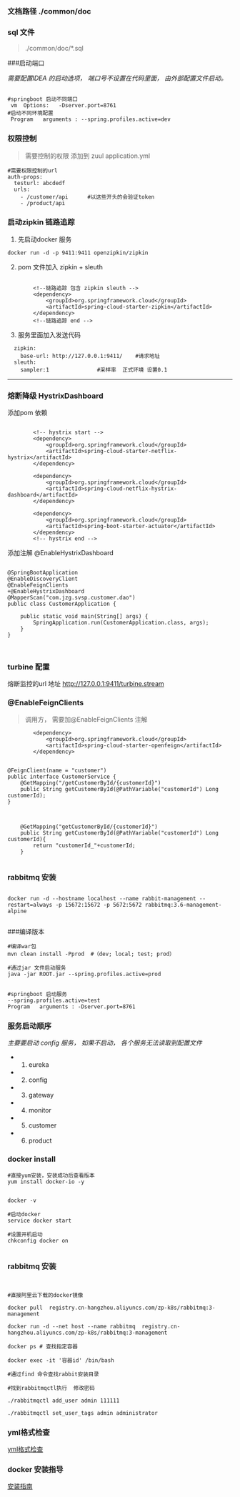 ### 文档路径 ./common/doc

### sql 文件
>  ./common/doc/*.sql


###启动端口

_需要配置IDEA 的启动选项， 端口号不设置在代码里面， 由外部配置文件启动。_ 

```

#springboot 启动不同端口
 vm  Options:   -Dserver.port=8761
#启动不同环境配置
 Program   arguments : --spring.profiles.active=dev

```


### 权限控制
> 需要控制的权限  添加到 zuul application.yml 


``` 
#需要权限控制的url
auth-props:
  testurl: abcdedf
  urls:
    - /customer/api      #以这些开头的会验证token
    - /product/api

```



### 启动zipkin 链路追踪
1. 先启动docker 服务

``` 
docker run -d -p 9411:9411 openzipkin/zipkin
```

2. pom 文件加入 zipkin + sleuth
```

		<!--链路追踪 包含 zipkin sleuth -->
		<dependency>
			<groupId>org.springframework.cloud</groupId>
			<artifactId>spring-cloud-starter-zipkin</artifactId>
		</dependency>
		<!--链路追踪 end -->

```

3. 服务里面加入发送代码
```
  zipkin:
    base-url: http://127.0.0.1:9411/    #请求地址
  sleuth:
    sampler:1               #采样率  正式环境 设置0.1  

```
------------

### 熔断降级 HystrixDashboard
添加pom 依赖

``` 

		<!-- hystrix start -->
		<dependency>
			<groupId>org.springframework.cloud</groupId>
			<artifactId>spring-cloud-starter-netflix-hystrix</artifactId>
		</dependency>

		<dependency>
			<groupId>org.springframework.cloud</groupId>
			<artifactId>spring-cloud-netflix-hystrix-dashboard</artifactId>
		</dependency>

		<dependency>
			<groupId>org.springframework.cloud</groupId>
			<artifactId>spring-boot-starter-actuator</artifactId>
		</dependency>
		<!-- hystrix end -->

```
添加注解 @EnableHystrixDashboard
```

@SpringBootApplication
@EnableDiscoveryClient
@EnableFeignClients
+@EnableHystrixDashboard
@MapperScan("com.jzg.svsp.customer.dao")
public class CustomerApplication {

	public static void main(String[] args) {
		SpringApplication.run(CustomerApplication.class, args);
	}
}



```


###  turbine  配置 

熔断监控的url 地址
 http://127.0.0.1:9411/turbine.stream





###  @EnableFeignClients

> 调用方， 需要加@EnableFeignClients 注解
```依赖的jar
		<dependency>
			<groupId>org.springframework.cloud</groupId>
			<artifactId>spring-cloud-starter-openfeign</artifactId>
		</dependency>
```


```调用方

@FeignClient(name = "customer")
public interface CustomerService {
    @GetMapping("/getCustomerById/{customerId}")
    public String getCustomerById(@PathVariable("customerId") Long customerId);
}


```


```被调用方

    @GetMapping("getCustomerById/{customerId}")
    public String getCustomerById(@PathVariable("customerId") Long customerId){
        return "customerId_"+customerId;
    }


```



### rabbitmq 安装

```

docker run -d --hostname localhost --name rabbit-management --restart=always -p 15672:15672 -p 5672:5672 rabbitmq:3.6-management-alpine


```


###编译版本
```
#编译war包
mvn clean install -Pprod  #（dev; local; test; prod）

#通过jar 文件启动服务 
java -jar ROOT.jar --spring.profiles.active=prod


#springboot 启动服务 
--spring.profiles.active=test
Program   arguments : -Dserver.port=8761

```


### 服务启动顺序

_主要要启动 config 服务， 如果不启动， 各个服务无法读取到配置文件_

* 1. eureka
* 2. config
* 3. gateway
* 4. monitor
* 5. customer
* 6. product
 
 
 
 ### docker install
 
 
 ```
 #直接yum安装，安装成功后查看版本
 yum install docker-io -y
 
 
 docker -v
 
 #启动docker
 service docker start
 
 #设置开机启动
 chkconfig docker on


```


### rabbitmq 安装
```


#直接阿里云下载的docker镜像  

docker pull  registry.cn-hangzhou.aliyuncs.com/zp-k8s/rabbitmq:3-management  

docker run -d --net host --name rabbitmq  registry.cn-hangzhou.aliyuncs.com/zp-k8s/rabbitmq:3-management

docker ps # 查找指定容器

docker exec -it '容器id' /bin/bash

#通过find 命令查找rabbit安装目录

#找到rabbitmqctl执行  修改密码

./rabbitmqctl add_user admin 111111

./rabbitmqctl set_user_tags admin administrator

```


### yml格式检查 

   [yml格式检查](http://www.yamllint.com)
   
   
### docker 安装指导
[安装指南](http://www.runoob.com/docker/centos-docker-install.html)